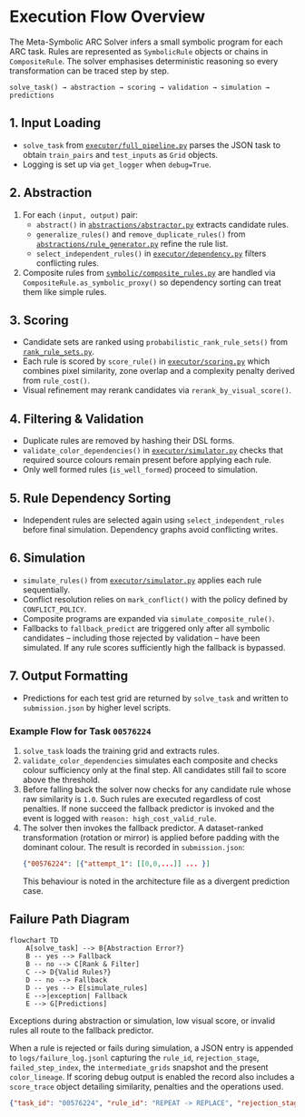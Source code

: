# Execution Flow Overview

The Meta-Symbolic ARC Solver infers a small symbolic program for each ARC task. Rules are represented as `SymbolicRule` objects or chains in `CompositeRule`. The solver emphasises deterministic reasoning so every transformation can be traced step by step.

```
solve_task() → abstraction → scoring → validation → simulation → predictions
```

## 1. Input Loading
- `solve_task` from [`executor/full_pipeline.py`](arc_solver/src/executor/full_pipeline.py) parses the JSON task to obtain `train_pairs` and `test_inputs` as `Grid` objects.
- Logging is set up via `get_logger` when `debug=True`.

## 2. Abstraction
1. For each `(input, output)` pair:
   - `abstract()` in [`abstractions/abstractor.py`](arc_solver/src/abstractions/abstractor.py) extracts candidate rules.
   - `generalize_rules()` and `remove_duplicate_rules()` from [`abstractions/rule_generator.py`](arc_solver/src/abstractions/rule_generator.py) refine the rule list.
   - `select_independent_rules()` in [`executor/dependency.py`](arc_solver/src/executor/dependency.py) filters conflicting rules.
2. Composite rules from [`symbolic/composite_rules.py`](arc_solver/src/symbolic/composite_rules.py) are handled via `CompositeRule.as_symbolic_proxy()` so dependency sorting can treat them like simple rules.

## 3. Scoring
- Candidate sets are ranked using `probabilistic_rank_rule_sets()` from [`rank_rule_sets.py`](arc_solver/src/rank_rule_sets.py).
- Each rule is scored by `score_rule()` in [`executor/scoring.py`](arc_solver/src/executor/scoring.py) which combines pixel similarity, zone overlap and a complexity penalty derived from `rule_cost()`.
- Visual refinement may rerank candidates via `rerank_by_visual_score()`.

## 4. Filtering & Validation
- Duplicate rules are removed by hashing their DSL forms.
- `validate_color_dependencies()` in [`executor/simulator.py`](arc_solver/src/executor/simulator.py) checks that required source colours remain present before applying each rule.
- Only well formed rules (``is_well_formed``) proceed to simulation.

## 5. Rule Dependency Sorting
- Independent rules are selected again using `select_independent_rules` before final simulation. Dependency graphs avoid conflicting writes.

## 6. Simulation
- `simulate_rules()` from [`executor/simulator.py`](arc_solver/src/executor/simulator.py) applies each rule sequentially.
- Conflict resolution relies on `mark_conflict()` with the policy defined by `CONFLICT_POLICY`.
- Composite programs are expanded via `simulate_composite_rule()`.
- Fallbacks to `fallback_predict` are triggered only after all symbolic candidates – including those rejected by validation – have been simulated.  If any rule scores sufficiently high the fallback is bypassed.

## 7. Output Formatting
- Predictions for each test grid are returned by `solve_task` and written to `submission.json` by higher level scripts.

### Example Flow for Task `00576224`
1. `solve_task` loads the training grid and extracts rules.
2. `validate_color_dependencies` simulates each composite and checks colour sufficiency only at the final step. All candidates still fail to score above the threshold.
3. Before falling back the solver now checks for any candidate rule whose raw similarity is `1.0`. Such rules are executed regardless of cost penalties. If none succeed the fallback predictor is invoked and the event is logged with `reason: high_cost_valid_rule`.
4. The solver then invokes the fallback predictor. A dataset-ranked transformation (rotation or mirror) is applied before padding with the dominant colour. The result is recorded in `submission.json`:
   ```json
   {"00576224": [{"attempt_1": [[0,0,...]] ... }]
   ```
   This behaviour is noted in the architecture file as a divergent prediction case.

## Failure Path Diagram
```mermaid
flowchart TD
    A[solve_task] --> B{Abstraction Error?}
    B -- yes --> Fallback
    B -- no --> C[Rank & Filter]
    C --> D{Valid Rules?}
    D -- no --> Fallback
    D -- yes --> E[simulate_rules]
    E -->|exception| Fallback
    E --> G[Predictions]
```
Exceptions during abstraction or simulation, low visual score, or invalid rules all route to the fallback predictor.

When a rule is rejected or fails during simulation, a JSON entry is appended to `logs/failure_log.jsonl` capturing the `rule_id`, `rejection_stage`, `failed_step_index`, the `intermediate_grids` snapshot and the present `color_lineage`.  If scoring debug output is enabled the record also includes a `score_trace` object detailing similarity, penalties and the operations used.
```json
{"task_id": "00576224", "rule_id": "REPEAT -> REPLACE", "rejection_stage": "validation", "failed_step_index": 0, "reason": "missing_color", "color_lineage": [[1,2]], "intermediate_grids": [[[1,2],[2,1]]]}
```

